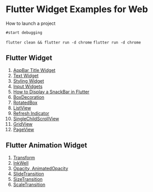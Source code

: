 # Flutter Widget Examples for Web

How to launch a project

`#start debugging`

`flutter clean && flutter run -d chrome`
`flutter run -d chrome`

## Flutter Widget
1. [AppBar Title Widget](projects/widgets/w01_appbar_title_widget)
2. [Text Widget](projects/widgets/w02_text_widget)
3. [Styling Widget](projects/widgets/w03_style_widget)
4. [Input Widgets](projects/widgets/w04_input_widgets)
5. [How to Display a SnackBar in Flutter](projects/widgets/w05_snackBar)
6. [BoxDecoration](projects/widgets/w06_boxDecoration)
7. [RotatedBox](projects/widgets/w07_rotatedBox)
8. [ListView](projects/widgets/w08_listView)
9. [Refresh Indicator](projects/widgets/w09_refreshIndicator)
10. [SingleChildScrollView](projects/widgets/w10_singleChildScrollView)
11. [GridView](projects/widgets/w11_GridView)
12. [PageView](projects/widgets/w12_PageView)

## Flutter Animation Widget
1. [Transform](projects/animation%20widgets/aw01_Transform)
2. [InkWell](projects/animation%20widgets/aw02_InkWell)
3. [Opacity, AnimatedOpacity](projects/animation%20widgets/aw03_Opacity)
4. [SlideTransition](projects/animation%20widgets/aw04_SlideTransition)
5. [SizeTransition](projects/animation%20widgets/aw05_SizeTransition)
6. [ScaleTransition](projects/animation%20widgets/aw06_ScaleTransition)
